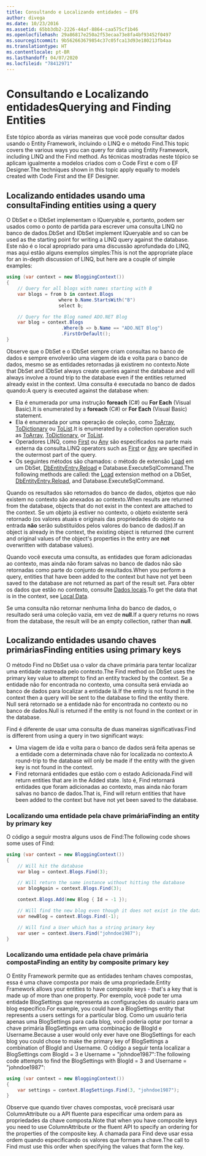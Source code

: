 ```yaml
---
title: Consultando e Localizando entidades – EF6
author: divega
ms.date: 10/23/2016
ms.assetid: 65bb3db2-2226-44af-8864-caa575cf1b46
ms.openlocfilehash: 29a86817e250a2f53ecaa73e8fa4bf93452f0497
ms.sourcegitcommit: 9b562663679854c37c05fca13d93e180213fb4aa
ms.translationtype: HT
ms.contentlocale: pt-BR
ms.lasthandoff: 04/07/2020
ms.locfileid: "78412971"
---
```

# <a name="querying-and-finding-entities"></a><span data-ttu-id="8a930-102">Consultando e Localizando entidades</span><span class="sxs-lookup"><span data-stu-id="8a930-102">Querying and Finding Entities</span></span>
<span data-ttu-id="8a930-103">Este tópico aborda as várias maneiras que você pode consultar dados usando o Entity Framework, incluindo o LINQ e o método Find.</span><span class="sxs-lookup"><span data-stu-id="8a930-103">This topic covers the various ways you can query for data using Entity Framework, including LINQ and the Find method.</span></span> <span data-ttu-id="8a930-104">As técnicas mostradas neste tópico se aplicam igualmente a modelos criados com o Code First e com o EF Designer.</span><span class="sxs-lookup"><span data-stu-id="8a930-104">The techniques shown in this topic apply equally to models created with Code First and the EF Designer.</span></span>  

## <a name="finding-entities-using-a-query"></a><span data-ttu-id="8a930-105">Localizando entidades usando uma consulta</span><span class="sxs-lookup"><span data-stu-id="8a930-105">Finding entities using a query</span></span>  

<span data-ttu-id="8a930-106">O DbSet e o IDbSet implementam o IQueryable e, portanto, podem ser usados como o ponto de partida para escrever uma consulta LINQ no banco de dados.</span><span class="sxs-lookup"><span data-stu-id="8a930-106">DbSet and IDbSet implement IQueryable and so can be used as the starting point for writing a LINQ query against the database.</span></span> <span data-ttu-id="8a930-107">Este não é o local apropriado para uma discussão aprofundada do LINQ, mas aqui estão alguns exemplos simples:</span><span class="sxs-lookup"><span data-stu-id="8a930-107">This is not the appropriate place for an in-depth discussion of LINQ, but here are a couple of simple examples:</span></span>  

``` csharp
using (var context = new BloggingContext())
{
    // Query for all blogs with names starting with B
    var blogs = from b in context.Blogs
                   where b.Name.StartsWith("B")
                   select b;

    // Query for the Blog named ADO.NET Blog
    var blog = context.Blogs
                    .Where(b => b.Name == "ADO.NET Blog")
                    .FirstOrDefault();
}
```  

<span data-ttu-id="8a930-108">Observe que o DbSet e o IDbSet sempre criam consultas no banco de dados e sempre envolverão uma viagem de ida e volta para o banco de dados, mesmo se as entidades retornadas já existirem no contexto.</span><span class="sxs-lookup"><span data-stu-id="8a930-108">Note that DbSet and IDbSet always create queries against the database and will always involve a round trip to the database even if the entities returned already exist in the context.</span></span> <span data-ttu-id="8a930-109">Uma consulta é executada no banco de dados quando:</span><span class="sxs-lookup"><span data-stu-id="8a930-109">A query is executed against the database when:</span></span>  

- <span data-ttu-id="8a930-110">Ela é enumerada por uma instrução **foreach** (C#) ou **For Each** (Visual Basic).</span><span class="sxs-lookup"><span data-stu-id="8a930-110">It is enumerated by a **foreach** (C#) or **For Each** (Visual Basic) statement.</span></span>  
- <span data-ttu-id="8a930-111">Ela é enumerada por uma operação de coleção, como [ToArray](https://msdn.microsoft.com/library/bb298736), [ToDictionary](https://msdn.microsoft.com/library/system.linq.enumerable.todictionary) ou [ToList](https://msdn.microsoft.com/library/bb342261).</span><span class="sxs-lookup"><span data-stu-id="8a930-111">It is enumerated by a collection operation such as [ToArray](https://msdn.microsoft.com/library/bb298736), [ToDictionary](https://msdn.microsoft.com/library/system.linq.enumerable.todictionary), or [ToList](https://msdn.microsoft.com/library/bb342261).</span></span>  
- <span data-ttu-id="8a930-112">Operadores LINQ, como [First](https://msdn.microsoft.com/library/bb291976) ou [Any](https://msdn.microsoft.com/library/bb337697) são especificados na parte mais externa da consulta.</span><span class="sxs-lookup"><span data-stu-id="8a930-112">LINQ operators such as [First](https://msdn.microsoft.com/library/bb291976) or [Any](https://msdn.microsoft.com/library/bb337697) are specified in the outermost part of the query.</span></span>  
- <span data-ttu-id="8a930-113">Os seguintes métodos são chamados: o método de extensão [Load](https://msdn.microsoft.com/library/system.data.entity.dbextensions.load) em um DbSet, [DbEntityEntry.Reload](https://msdn.microsoft.com/library/system.data.entity.infrastructure.dbentityentry.reload.aspx) e Database.ExecuteSqlCommand.</span><span class="sxs-lookup"><span data-stu-id="8a930-113">The following methods are called: the [Load](https://msdn.microsoft.com/library/system.data.entity.dbextensions.load) extension method on a DbSet, [DbEntityEntry.Reload](https://msdn.microsoft.com/library/system.data.entity.infrastructure.dbentityentry.reload.aspx), and Database.ExecuteSqlCommand.</span></span>  

<span data-ttu-id="8a930-114">Quando os resultados são retornados do banco de dados, objetos que não existem no contexto são anexados ao contexto.</span><span class="sxs-lookup"><span data-stu-id="8a930-114">When results are returned from the database, objects that do not exist in the context are attached to the context.</span></span> <span data-ttu-id="8a930-115">Se um objeto já estiver no contexto, o objeto existente será retornado (os valores atuais e originais das propriedades do objeto na entrada **não** serão substituídos pelos valores do banco de dados).</span><span class="sxs-lookup"><span data-stu-id="8a930-115">If an object is already in the context, the existing object is returned (the current and original values of the object's properties in the entry are **not** overwritten with database values).</span></span>  

<span data-ttu-id="8a930-116">Quando você executa uma consulta, as entidades que foram adicionadas ao contexto, mas ainda não foram salvas no banco de dados não são retornadas como parte do conjunto de resultados.</span><span class="sxs-lookup"><span data-stu-id="8a930-116">When you perform a query, entities that have been added to the context but have not yet been saved to the database are not returned as part of the result set.</span></span> <span data-ttu-id="8a930-117">Para obter os dados que estão no contexto, consulte [Dados locais](~/ef6/querying/local-data.md).</span><span class="sxs-lookup"><span data-stu-id="8a930-117">To get the data that is in the context, see [Local Data](~/ef6/querying/local-data.md).</span></span>  

<span data-ttu-id="8a930-118">Se uma consulta não retornar nenhuma linha do banco de dados, o resultado será uma coleção vazia, em vez de **null**.</span><span class="sxs-lookup"><span data-stu-id="8a930-118">If a query returns no rows from the database, the result will be an empty collection, rather than **null**.</span></span>  

## <a name="finding-entities-using-primary-keys"></a><span data-ttu-id="8a930-119">Localizando entidades usando chaves primárias</span><span class="sxs-lookup"><span data-stu-id="8a930-119">Finding entities using primary keys</span></span>  

<span data-ttu-id="8a930-120">O método Find no DbSet usa o valor da chave primária para tentar localizar uma entidade rastreada pelo contexto.</span><span class="sxs-lookup"><span data-stu-id="8a930-120">The Find method on DbSet uses the primary key value to attempt to find an entity tracked by the context.</span></span> <span data-ttu-id="8a930-121">Se a entidade não for encontrada no contexto, uma consulta será enviada ao banco de dados para localizar a entidade lá.</span><span class="sxs-lookup"><span data-stu-id="8a930-121">If the entity is not found in the context then a query will be sent to the database to find the entity there.</span></span> <span data-ttu-id="8a930-122">Null será retornado se a entidade não for encontrada no contexto ou no banco de dados.</span><span class="sxs-lookup"><span data-stu-id="8a930-122">Null is returned if the entity is not found in the context or in the database.</span></span>  

<span data-ttu-id="8a930-123">Find é diferente de usar uma consulta de duas maneiras significativas:</span><span class="sxs-lookup"><span data-stu-id="8a930-123">Find is different from using a query in two significant ways:</span></span>  

- <span data-ttu-id="8a930-124">Uma viagem de ida e volta para o banco de dados será feita apenas se a entidade com a determinada chave não for localizada no contexto.</span><span class="sxs-lookup"><span data-stu-id="8a930-124">A round-trip to the database will only be made if the entity with the given key is not found in the context.</span></span>  
- <span data-ttu-id="8a930-125">Find retornará entidades que estão com o estado Adicionada.</span><span class="sxs-lookup"><span data-stu-id="8a930-125">Find will return entities that are in the Added state.</span></span> <span data-ttu-id="8a930-126">Isto é, Find retornará entidades que foram adicionadas ao contexto, mas ainda não foram salvas no banco de dados.</span><span class="sxs-lookup"><span data-stu-id="8a930-126">That is, Find will return entities that have been added to the context but have not yet been saved to the database.</span></span>  
### <a name="finding-an-entity-by-primary-key"></a><span data-ttu-id="8a930-127">Localizando uma entidade pela chave primária</span><span class="sxs-lookup"><span data-stu-id="8a930-127">Finding an entity by primary key</span></span>  

<span data-ttu-id="8a930-128">O código a seguir mostra alguns usos de Find:</span><span class="sxs-lookup"><span data-stu-id="8a930-128">The following code shows some uses of Find:</span></span>  

``` csharp
using (var context = new BloggingContext())
{
    // Will hit the database
    var blog = context.Blogs.Find(3);

    // Will return the same instance without hitting the database
    var blogAgain = context.Blogs.Find(3);

    context.Blogs.Add(new Blog { Id = -1 });

    // Will find the new blog even though it does not exist in the database
    var newBlog = context.Blogs.Find(-1);

    // Will find a User which has a string primary key
    var user = context.Users.Find("johndoe1987");
}
```  

### <a name="finding-an-entity-by-composite-primary-key"></a><span data-ttu-id="8a930-129">Localizando uma entidade pela chave primária composta</span><span class="sxs-lookup"><span data-stu-id="8a930-129">Finding an entity by composite primary key</span></span>  

<span data-ttu-id="8a930-130">O Entity Framework permite que as entidades tenham chaves compostas, essa é uma chave composta por mais de uma propriedade.</span><span class="sxs-lookup"><span data-stu-id="8a930-130">Entity Framework allows your entities to have composite keys - that's a key that is made up of more than one property.</span></span> <span data-ttu-id="8a930-131">Por exemplo, você pode ter uma entidade BlogSettings que representa as configurações do usuário para um blog específico.</span><span class="sxs-lookup"><span data-stu-id="8a930-131">For example, you could have a BlogSettings entity that represents a users settings for a particular blog.</span></span> <span data-ttu-id="8a930-132">Como um usuário teria apenas uma BlogSettings para cada blog, você poderia optar por tornar a chave primária BlogSettings em uma combinação de BlogId e Username.</span><span class="sxs-lookup"><span data-stu-id="8a930-132">Because a user would only ever have one BlogSettings for each blog you could chose to make the primary key of BlogSettings a combination of BlogId and Username.</span></span> <span data-ttu-id="8a930-133">O código a seguir tenta localizar a BlogSettings com BlogId = 3 e Username = "johndoe1987":</span><span class="sxs-lookup"><span data-stu-id="8a930-133">The following code attempts to find the BlogSettings with BlogId = 3 and Username = "johndoe1987":</span></span>  

``` csharp  
using (var context = new BloggingContext())
{
    var settings = context.BlogSettings.Find(3, "johndoe1987");
}
```  

<span data-ttu-id="8a930-134">Observe que quando tiver chaves compostas, você precisará usar ColumnAttribute ou a API fluente para especificar uma ordem para as propriedades da chave composta.</span><span class="sxs-lookup"><span data-stu-id="8a930-134">Note that when you have composite keys you need to use ColumnAttribute or the fluent API to specify an ordering for the properties of the composite key.</span></span> <span data-ttu-id="8a930-135">A chamada para Find deve usar essa ordem quando especificando os valores que formam a chave.</span><span class="sxs-lookup"><span data-stu-id="8a930-135">The call to Find must use this order when specifying the values that form the key.</span></span>  
